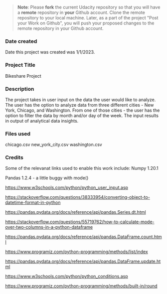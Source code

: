 >**Note**: Please **fork** the current Udacity repository so that you will have a **remote** repository in **your** Github account. Clone the remote repository to your local machine. Later, as a part of the project "Post your Work on Github", you will push your proposed changes to the remote repository in your Github account.

### Date created
Date this project was created was 1/1/2023.

### Project Title
Bikeshare Project

### Description
The project takes in user input on the data the user would like to analyze. The user has the option to analyze data from three different cities - New York, Chicago, and Washington. From one of those cities - the user has the option to filter the data by month and/or day of the week.
The input results in output of analytical data insights.

### Files used
chicago.csv
new_york_city.csv
washington.csv

### Credits
Some of the relevanat links used to enable this work include: 
Numpy 1.20.1

Pandas 1.2.4 - a little buggy with mode()

https://www.w3schools.com/python/python_user_input.asp

https://stackoverflow.com/questions/38333954/converting-object-to-datetime-format-in-python

https://pandas.pydata.org/docs/reference/api/pandas.Series.dt.html

https://stackoverflow.com/questions/55719762/how-to-calculate-mode-over-two-columns-in-a-python-dataframe

https://pandas.pydata.org/docs/reference/api/pandas.DataFrame.count.html

https://www.programiz.com/python-programming/methods/list/index

https://pandas.pydata.org/docs/reference/api/pandas.DataFrame.update.html

https://www.w3schools.com/python/python_conditions.asp

https://www.programiz.com/python-programming/methods/built-in/round

